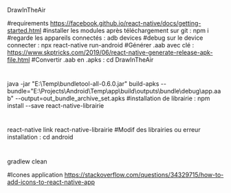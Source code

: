 DrawInTheAir

#requirements
https://facebook.github.io/react-native/docs/getting-started.html
#installer les modules après téléchargement sur git :
npm i
#regarde les appareils connectés :
adb devices
#debug sur le device connecter :
npx react-native run-android
#Générer .aab avec clé :
https://www.skptricks.com/2019/06/react-native-generate-release-apk-file.html
#Convertir .aab en .apks :
 cd DrawInTheAir 
# 
 java -jar "E:\Temp\bundletool-all-0.6.0.jar" build-apks --bundle="E:\Projects\Android\Temp\app\build\outputs\bundle\debug\app.aab" --output=out_bundle_archive_set.apks
#installation de librairie :
npm install --save react-native-librairie
#
react-native link react-native-librairie
#Modif des librairies ou erreur installation :
 cd android 
# 
gradlew clean

#Icones application
https://stackoverflow.com/questions/34329715/how-to-add-icons-to-react-native-app
